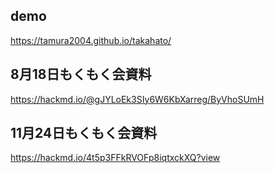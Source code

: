 ## demo
https://tamura2004.github.io/takahato/

## 8月18日もくもく会資料
https://hackmd.io/@gJYLoEk3SIy6W6KbXarreg/ByVhoSUmH

## 11月24日もくもく会資料
https://hackmd.io/4t5p3FFkRVOFp8iqtxckXQ?view